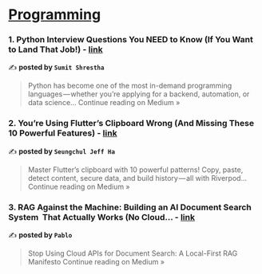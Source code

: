 
<h1><a href=https://medium.com/tag/programming/recommended target="_blank" rel="noopener noreferrer">Programming</a></h1>
<h3>1.  Python Interview Questions You NEED to Know (If You Want to Land That Job!) - <a href="https://thesumitshrestha.medium.com/python-interview-questions-you-need-to-know-if-you-want-to-land-that-job-60d86517da8c?source=rss------programming-5" target="_blank" rel="noopener noreferrer">link</a></h3>

✍️ **posted by `Sumit Shrestha`**

<blockquote>Python has become one of the most in-demand programming languages — whether you’re applying for a backend, automation, or data science…
Continue reading on Medium »</blockquote>

<h3>2. You’re Using Flutter’s Clipboard Wrong (And Missing These 10 Powerful Features) - <a href="https://medium.com/@alaxhenry0121/youre-using-flutter-s-clipboard-wrong-and-missing-these-10-powerful-features-ff5feec15a7d?source=rss------programming-5" target="_blank" rel="noopener noreferrer">link</a></h3>

✍️ **posted by `Seungchul Jeff Ha`**

<blockquote>Master Flutter’s clipboard with 10 powerful patterns! Copy, paste, detect content, secure data, and build history — all with Riverpod…
Continue reading on Medium »</blockquote>

<h3>3. RAG Against the Machine: Building an AI Document Search System 
That Actually Works (No Cloud… - <a href="https://medium.com/@sbharat0147/rag-against-the-machine-building-an-ai-document-search-system-that-actually-works-no-cloud-6cdaf804ce6e?source=rss------programming-5" target="_blank" rel="noopener noreferrer">link</a></h3>

✍️ **posted by `Pablo`**

<blockquote>Stop Using Cloud APIs for Document Search: A Local-First RAG Manifesto
Continue reading on Medium »</blockquote>

